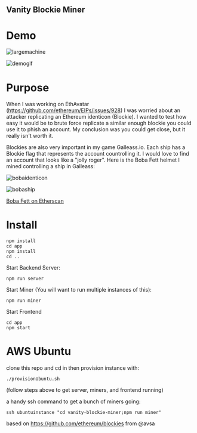 Vanity Blockie Miner
----------------------------

# Demo

![largemachine](https://s3.amazonaws.com/atgpub/largemachine.png)

![demogif](https://s3.amazonaws.com/atgpub/blockminersmall.gif)

# Purpose

When I was working on EthAvatar (https://github.com/ethereum/EIPs/issues/928) I was worried about an attacker replicating an Ethereum identicon (Blockie). I wanted to test how easy it would be to brute force replicate a similar enough blockie you could use it to phish an account. My conclusion was you could get close, but it really isn't worth it.

Blockies are also very important in my game Galleass.io. Each ship has a Blockie flag that represents the account countrolling it. I would love to find an account that looks like a "jolly roger". Here is the Boba Fett helmet I mined controlling a ship in Galleass:

![bobaidenticon](https://user-images.githubusercontent.com/2653167/42663562-3d12c1d6-85f3-11e8-915a-c106c1c8e07f.png)

![bobaship](https://user-images.githubusercontent.com/2653167/42663602-753b6626-85f3-11e8-9b62-facf6416358f.png)

[Boba Fett on Etherscan](https://ropsten.etherscan.io/address/0x06d59402d0b0ffd63f3660a5fe837f620c3e9df2)


# Install
```
npm install
cd app
npm install
cd ..
```

Start Backend Server:
```
npm run server
```

Start Miner (You will want to run multiple instances of this):
```
npm run miner
```

Start Frontend
```
cd app
npm start
```

# AWS Ubuntu

clone this repo and cd in then provision instance with:
```
./provisionUbuntu.sh
```
(follow steps above to get server, miners, and frontend running)

a handy ssh command to get a bunch of miners going:
```
ssh ubuntuinstance "cd vanity-blockie-miner;npm run miner"
```

based on https://github.com/ethereum/blockies from @avsa

